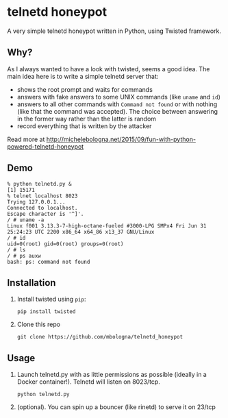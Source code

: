 # telnetd honeypot
A very simple telnetd honeypot written in Python, using Twisted framework.

## Why?

As I always wanted to have a look with twisted, seems a good idea. The main 
idea here is to write a simple telnetd server that:

*   shows the root prompt and waits for commands
*   answers with fake answers to some UNIX commands (like `uname` and `id`)
*   answers to all other commands with `Command not found` or with nothing 
(like that the command was accepted). The choice between answering in the 
former way rather than the latter is random
*   record everything that is written by the attacker

Read more at http://michelebologna.net/2015/09/fun-with-python-powered-telnetd-honeypot

## Demo

```
% python telnetd.py &
[1] 15171
% telnet localhost 8023
Trying 127.0.0.1...
Connected to localhost.
Escape character is '^]'.
/ # uname -a 
Linux f001 3.13.3-7-high-octane-fueled #3000-LPG SMPx4 Fri Jun 31 25:24:23 UTC 2200 x86_64 x64_86 x13_37 GNU/Linux
/ # id
uid=0(root) gid=0(root) groups=0(root)
/ # ls 
/ # ps auxw 
bash: ps: command not found
```

## Installation

1. Install twisted using `pip`:
    
    `pip install twisted`

2. Clone this repo

    `git clone https://github.com/mbologna/telnetd_honeypot`

## Usage

1. Launch telnetd.py with as little permissions as possible (ideally in a 
Docker container!). Telnetd will listen on 8023/tcp.

    `python telnetd.py`

2. (optional). You can spin up a bouncer (like rinetd) to serve it on 23/tcp

